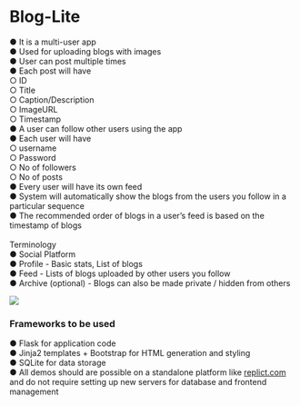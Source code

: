 # Blog-Lite

● It is a multi-user app <br>
● Used for uploading blogs with images <br>
● User can post multiple times <br>
● Each post will have<br> 
 ○ ID<br>
 ○ Title<br>
 ○ Caption/Description<br>
 ○ ImageURL<br>
 ○ Timestamp<br>
● A user can follow other users using the app <br>
● Each user will have<br>
○ username<br>
○ Password<br>
○ No of followers<br>
○ No of posts<br>
● Every user will have its own feed<br>
● System will automatically show the blogs from 
the users you follow in a particular sequence<br>
● The recommended order of blogs in a user’s 
feed is based on the timestamp of blogs<br> <br>
Terminology<br>
● Social Platform<br>
● Profile - Basic stats, List of blogs<br>
● Feed - Lists of blogs uploaded by other 
users you follow<br>
● Archive (optional) - Blogs can also be 
made private / hidden from others<br>


[![](https://mermaid.ink/img/pako:eNqVU9FqxCAQ_JXg890P5LWlP9A-BsI2bnJSdYOuHCXNv1djuIt4lKuBEJzZcXbWLGIgiaIV6F4VTA5MZ5u48jt4dH7J32l5dspO27YFgxUwg_dXcvIOKMs4oWtsMJ_oehr7mTz7vwgjaU3XeHAmrUdDW3Gz1OUJ6JWsHH0o1rXPF5hZka32lYEJ--D0HZHA-EbOAEctg57BzE8Eknxdoi-tvtAfOih6yp0mgX9kfCvqS8quOZAxaB-HtGOPctqhJzsrEi-O325M80PnMy03L23TifiU_nbONtEjoVCo0ENma6ZkfuaIkzAYZ6VkvNFbAJ3gC0b7IhEkjhA0J601UiEwvX_bQbTsAp5EmNOw999AtCNoj-svaEL-vA?type=png)](https://mermaid.live/edit#pako:eNqVU9FqxCAQ_JXg890P5LWlP9A-BsI2bnJSdYOuHCXNv1djuIt4lKuBEJzZcXbWLGIgiaIV6F4VTA5MZ5u48jt4dH7J32l5dspO27YFgxUwg_dXcvIOKMs4oWtsMJ_oehr7mTz7vwgjaU3XeHAmrUdDW3Gz1OUJ6JWsHH0o1rXPF5hZka32lYEJ--D0HZHA-EbOAEctg57BzE8Eknxdoi-tvtAfOih6yp0mgX9kfCvqS8quOZAxaB-HtGOPctqhJzsrEi-O325M80PnMy03L23TifiU_nbONtEjoVCo0ENma6ZkfuaIkzAYZ6VkvNFbAJ3gC0b7IhEkjhA0J601UiEwvX_bQbTsAp5EmNOw999AtCNoj-svaEL-vA)


### Frameworks to be used
● Flask for application code <br>
● Jinja2 templates + Bootstrap for HTML generation and styling <br>
● SQLite for data storage <br>
● All demos should are possible on a standalone platform like <a href='replit.com' > replict.com</a> and do not require setting up new servers for database and frontend management
